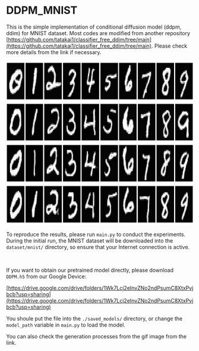 # DDPM_MNIST

This is the simple implementation of conditional diffusion model (ddpm, ddim) for MNIST dataset. Most codes are modified from another repository [https://github.com/tatakai1/classifier_free_ddim/tree/main](https://github.com/tatakai1/classifier_free_ddim/tree/main). Please check more details from the link if necessary.

<img src="saved_images/DDPM_w=2.0_all.png" alt="MNIST generation" width="901.8" height="441.45">

<br>

To reproduce the results, please run `main.py` to conduct the experiments. During the initial run, the MNIST dataset will be downloaded into the `dataset/mnist/` directory, so ensure that your Internet connection is active.

<br>

If you want to obtain our pretrained model directly, please download `DDPM.h5` from our Google Device:

[https://drive.google.com/drive/folders/1Wk7Lcj2eInvZNo2ndPsumC8XtxPvjbcb?usp=sharing](https://drive.google.com/drive/folders/1Wk7Lcj2eInvZNo2ndPsumC8XtxPvjbcb?usp=sharing)

You shoule put the file into the `./saved_models/` directory, or change the `model_path` variable in `main.py` to load the model. 

You can also check the generation processes from the gif image from the link.
